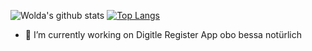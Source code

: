 ![Wolda's github stats](https://github-readme-stats.vercel.app/api?username=wolda-wolda&count_private=true&show_icons=true&theme=onedark)
[![Top Langs](https://github-readme-stats.vercel.app/api/top-langs/?username=wolda-wolda&langs_count=8)](https://github.com/anuraghazra/github-readme-stats)
- 🔭 I’m currently working on Digitle Register App obo bessa notürlich
<!--
**wolda-wolda/wolda-wolda** is a ✨ _special_ ✨ repository because its `README.md` (this file) appears on your GitHub profile.

Here are some ideas to get you started:

- 🔭 I’m currently working on ...
- 🌱 I’m currently learning ...
- 👯 I’m looking to collaborate on ...
- 🤔 I’m looking for help with ...
- 💬 Ask me about ...
- 📫 How to reach me: ...
- 😄 Pronouns: ...
- ⚡ Fun fact: ...
-->
